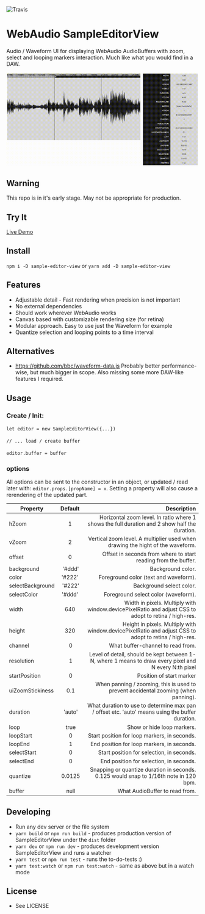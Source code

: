 ![Travis](https://travis-ci.org/rikard-io/SampleEditorView.svg?branch=master)

# WebAudio SampleEditorView

Audio / Waveform UI for displaying WebAudio AudioBuffers with zoom, select and looping markers interaction. Much like what you would find in a DAW.

![Alt text](/screenshot.gif?raw=true "Screenshot")

## Warning

This repo is in it's early stage. May not be appropriate for production.

## Try It
[Live Demo](https://rawgit.com/rikard-io/SampleEditorView/master/index.html)

## Install

`npm i -D sample-editor-view` or `yarn add -D sample-editor-view`

## Features

* Adjustable detail - Fast rendering when precision is not important
* No external dependencies
* Should work wherever WebAudio works
* Canvas based with customizable rendering size (for retina)
* Modular approach. Easy to use just the Waveform for example
* Quantize selection and looping points to a time interval

## Alternatives

* https://github.com/bbc/waveform-data.js
Probably better performance-wise, but much bigger in scope. Also missing some more DAW-like features I required.

## Usage

### Create / Init:
```
let editor = new SampleEditorView({...})

// ... load / create buffer

editor.buffer = buffer
```

### options

All options can be sent to the constructor in an object, or updated / read later
with: `editor.props.[propName] = x`.
Setting a property will also cause a rerendering of the updated part.

| Property  | Default | Description |
| --------------- |:-------:|----------------------------------------:|
| hZoom             | 1       | Horizontal zoom level. In ratio where 1 shows the full duration and 2 show half the duration. |
| vZoom             | 2       | Vertical zoom level. A multiplier used when drawing the hight of the waveform.                |
| offset            | 0       | Offset in seconds from where to start reading from the buffer.                                |
| background        | '#ddd'  | Background color. |
| color             | '#222'  | Foreground color (text and waveform). |
| selectBackground  | '#222'  | Background select color. |
| selectColor       | '#ddd'  | Foreground select color (waveform). |
| width             | 640     | Width in pixels. Multiply with window.devicePixelRatio and adjust CSS to adopt to retina / high-res. |
| height            | 320     | Height in pixels. Multiply with window.devicePixelRatio and adjust CSS to adopt to retina / high-res. |
| channel           | 0       | What buffer-channel to read from. |
| resolution        | 1       | Level of detail, should be kept between 1-N, where 1 means to draw every pixel and N every N:th pixel |
| startPosition     | 0       | Position of start marker |
| uiZoomStickiness  | 0.1     | When panning / zooming, this is used to prevent accidental zooming (when panning). |
| duration          | 'auto'  | What duration to use to determine max pan / offset etc. 'auto' means using the buffer duration. |
| loop              | true    | Show or hide loop markers. |
| loopStart         | 0       | Start position for loop markers, in seconds. |
| loopEnd           | 1       | End position for loop markers, in seconds. |
| selectStart       | 0       | Start position for selection, in seconds. |
| selectEnd         | 0       | End position for selection, in seconds. |
| quantize          | 0.0125  | Snapping or quantize duration in seconds. 0.125 would snap to 1/16th note in 120 bpm. |
| buffer            | null    | What AudioBuffer to read from. |

## Developing

* Run any dev server or the file system
* `yarn build` or `npm run build` - produces production version of SampleEditorView under the `dist` folder
* `yarn dev` or `npm run dev` - produces development version SampleEditorView and runs a watcher
* `yarn test` or `npm run test` - runs the to-do-tests :)
* `yarn test:watch` or `npm run test:watch` - same as above but in a watch mode

## License

* See LICENSE
